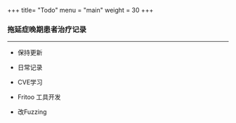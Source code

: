 +++
title= "Todo"
menu = "main"
weight = 30
+++

### 拖延症晚期患者治疗记录
------------

- 保持更新 
- 日常记录

- CVE学习

- Fritoo 工具开发

- 改Fuzzing